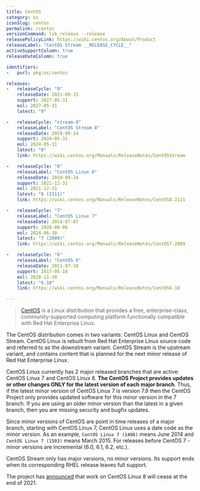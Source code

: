 ```yaml
---
title: CentOS
category: os
iconSlug: centos
permalink: /centos
versionCommand: lsb_release --release
releasePolicyLink: https://wiki.centos.org/About/Product
releaseLabel: "CentOS Stream __RELEASE_CYCLE__"
activeSupportColumn: true
releaseDateColumn: true

identifiers:
-   purl: pkg:os/centos

releases:
-   releaseCycle: "9"
    releaseDate: 2021-09-15
    support: 2027-05-31
    eol: 2027-05-31
    latest: "9"

-   releaseCycle: "stream-8"
    releaseLabel: "CentOS Stream 8"
    releaseDate: 2019-09-24
    support: 2024-05-31
    eol: 2024-05-31
    latest: "8"
    link: https://wiki.centos.org/Manuals/ReleaseNotes/CentOSStream

-   releaseCycle: "8"
    releaseLabel: "CentOS Linux 8"
    releaseDate: 2019-09-24
    support: 2021-12-31
    eol: 2021-12-31
    latest: "8 (2111)"
    link: https://wiki.centos.org/Manuals/ReleaseNotes/CentOS8.2111

-   releaseCycle: "7"
    releaseLabel: "CentOS Linux 7"
    releaseDate: 2014-07-07
    support: 2020-08-06
    eol: 2024-06-30
    latest: "7 (2009)"
    link: https://wiki.centos.org/Manuals/ReleaseNotes/CentOS7.2009

-   releaseCycle: "6"
    releaseLabel: "CentOS 6"
    releaseDate: 2011-07-10
    support: 2017-05-10
    eol: 2020-11-30
    latest: "6.10"
    link: https://wiki.centos.org/Manuals/ReleaseNotes/CentOS6.10

---
```


> [CentOS](https://centos.org/) is a Linux distribution that provides a free, enterprise-class,
> community-supported computing platform functionally compatible with Red Hat Enterprise Linux.

The CentOS distribution comes in two variants: CentOS Linux and CentOS Stream.  CentOS Linux is
rebuilt from Red Hat Enterprise Linux source code and referred to as the downstream variant.
CentOS Stream is the upstream variant, and contains content that is planned for the next minor
release of Red Hat Enterprise Linux.

CentOS Linux currently has 2 major released branches that are active: CentOS Linux 7 and CentOS Linux 8.
**The CentOS Project provides updates or other changes ONLY for the latest version of each major branch**.
Thus, if the latest minor version of CentOS Linux 7 is version 7.9 then the CentOS Project only
provides updated software for this minor version in the 7 branch.
If you are using an older minor version than the latest in a given branch, then you are missing
security and bugfix updates.

Since minor versions of CentOS are point in time releases of a major branch, starting with CentOS
Linux 7, CentOS Linux uses a date code as the minor version.
As an example, `CentOS Linux 7 (1406)` means June 2014 and `CentOS Linux 7 (1503)` means March 2015.
For releases before CentOS 7 - minor versions are incremental (6.0, 6.1, 6.2, etc.).

CentOS Stream only has major versions, no minor versions. Its support ends when its corresponding
RHEL release leaves full support.

The project has [announced](https://blog.centos.org/2020/12/future-is-centos-stream/) that work on
CentOS Linux 8 will cease at the end of 2021.
